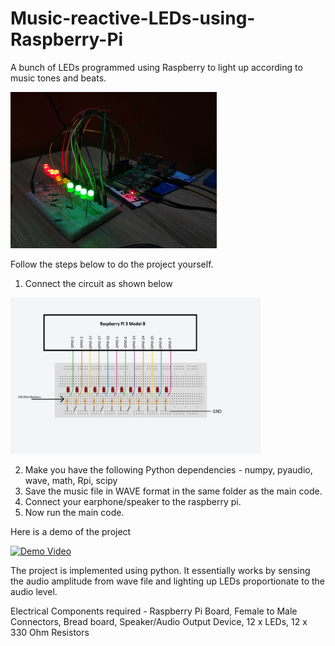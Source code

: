 # Music-reactive-LEDs-using-Raspberry-Pi
A bunch of LEDs programmed using Raspberry to light up according to music tones and beats. 

<img src="https://raw.githubusercontent.com/gaganng/Music-reactive-LEDs-using-Raspberry-Pi/main/Final%20Project%20Image.jpeg" width="330" height="250">

Follow the steps below to do the project yourself.
  1) Connect the circuit as shown below

<img src="https://raw.githubusercontent.com/gaganng/Music-reactive-LEDs-using-Raspberry-Pi/main/Raspberry_Circuit.jpg" width="400" height="250">

  2) Make you have the following Python dependencies - numpy, pyaudio, wave, math, Rpi, scipy
  3) Save the music file in WAVE format in the same folder as the main code.
  4) Connect your earphone/speaker to the raspberry pi.
  5) Now run the main code.
  
Here is a demo of the project

[![Demo Video](https://img.youtube.com/vi/VCkoSit8LK0/0.jpg)](https://youtu.be/VCkoSit8LK0)

The project is implemented using python. It essentially works by sensing the audio amplitude from wave file and lighting up LEDs proportionate to the audio level.
  
Electrical Components required - Raspberry Pi Board, Female to Male Connectors, Bread board, Speaker/Audio Output Device, 12 x LEDs, 12 x 330 Ohm Resistors
